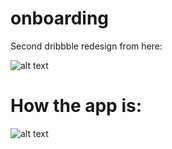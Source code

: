 # onboarding
Second dribbble redesign from here:

![alt text](https://d13yacurqjgara.cloudfront.net/users/1277944/screenshots/3179735/debut_onboarding_hamamzai.jpg "Onboarding Screen")

# How the app is:

![alt text](https://github.com/rod09/onboarding/src/assets/img/appsauce.png "Onboarding Screen")